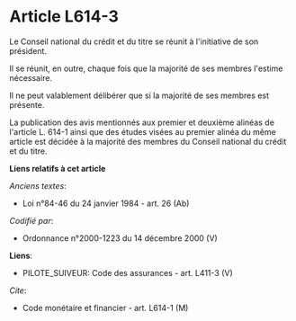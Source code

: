 # Article L614-3

Le Conseil national du crédit et du titre se réunit à l'initiative de son président.

Il se réunit, en outre, chaque fois que la majorité de ses membres l'estime nécessaire.

Il ne peut valablement délibérer que si la majorité de ses membres est présente.

La publication des avis mentionnés aux premier et deuxième alinéas de l'article L. 614-1 ainsi que des études visées au
premier alinéa du même article est décidée à la majorité des membres du Conseil national du crédit et du titre.

**Liens relatifs à cet article**

_Anciens textes_:

  - Loi n°84-46 du 24 janvier 1984 - art. 26 (Ab)

_Codifié par_:

  - Ordonnance n°2000-1223 du 14 décembre 2000 (V)

**Liens**:

  - PILOTE_SUIVEUR: Code des assurances - art. L411-3 (V)

_Cite_:

  - Code monétaire et financier - art. L614-1 (M)
